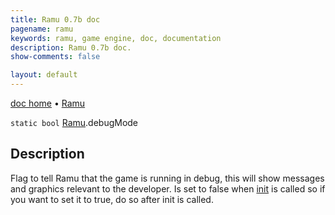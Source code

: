 ```yaml
---
title: Ramu 0.7b doc
pagename: ramu
keywords: ramu, game engine, doc, documentation
description: Ramu 0.7b doc.
show-comments: false

layout: default
---
```

[doc home](home) &#8226; [Ramu](../)  

``static bool`` [Ramu](Ramu).debugMode  

## Description
Flag to tell Ramu that the game is running in debug, this will show messages and graphics relevant to the developer. Is set to false when [init](init) is called so if you want to set it to true, do so after init is called.